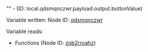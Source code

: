 "" - (ID: local.qdsmqnczwr.payload.output.buttonValue)

Variable written:
Node ID: [qdsmqnczwr](../nodes/qdsmqnczwr.md)

Variable reads:
* Functions (Node ID: [zqb2rroahz](../nodes/zqb2rroahz.md))
